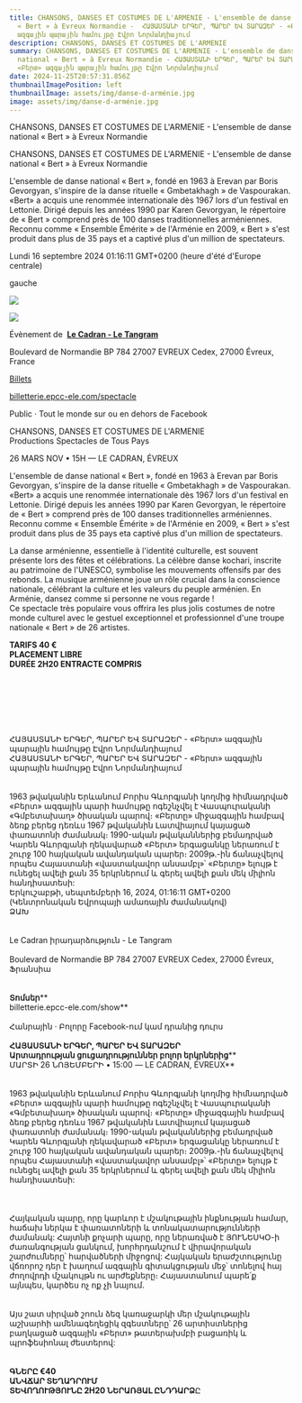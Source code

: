 ```yaml
---
title: CHANSONS, DANSES ET COSTUMES DE L'ARMENIE - L'ensemble de danse national
  « Bert » à Evreux Normandie -  ՀԱՅԱՍՏԱՆԻ ԵՐԳԵՐ, ՊԱՐԵՐ ԵՎ ՏԱՐԱԶԵՐ - «Բերտ»
  ազգային պարային համույթը Էվրո Նորմանդիայում
description: CHANSONS, DANSES ET COSTUMES DE L'ARMENIE
summary: CHANSONS, DANSES ET COSTUMES DE L'ARMENIE - L'ensemble de danse
  national « Bert » à Evreux Normandie - ՀԱՅԱՍՏԱՆԻ ԵՐԳԵՐ, ՊԱՐԵՐ ԵՎ ՏԱՐԱԶԵՐ -
  «Բերտ» ազգային պարային համույթը Էվրո Նորմանդիայում
date: 2024-11-25T20:57:31.856Z
thumbnailImagePosition: left
thumbnailImage: assets/img/danse-d-arménie.jpg
image: assets/img/danse-d-arménie.jpg
---
```

CHANSONS, DANSES ET COSTUMES DE L'ARMENIE - L'ensemble de danse national « Bert » à Evreux Normandie

CHANSONS, DANSES ET COSTUMES DE L'ARMENIE - L'ensemble de danse national « Bert » à Evreux Normandie

L'ensemble de danse national « Bert », fondé en 1963 à Erevan par Boris Gevorgyan, s'inspire de la danse rituelle « Gmbetakhagh » de Vaspourakan. «Bert» a acquis une renommée internationale dès 1967 lors d'un festival en Lettonie. Dirigé depuis les années 1990 par Karen Gevorgyan, le répertoire de « Bert » comprend près de 100 danses traditionnelles arméniennes. Reconnu comme « Ensemble Émérite » de l'Arménie en 2009, « Bert » s'est produit dans plus de 35 pays et a captivé plus d'un million de spectateurs.

Lundi 16 septembre 2024 01:16:11 GMT+0200 (heure d'été d'Europe centrale)

gauche

![](blob:https://www.evreux-armenie.com/cd7e1ae9-6fa3-4f7e-870f-4d49196ab7ec)

![](blob:https://www.evreux-armenie.com/cd7e1ae9-6fa3-4f7e-870f-4d49196ab7ec)

Évènement de  **[Le Cadran - Le Tangram](https://www.facebook.com/le.cadran.evreux)**

Boulevard de Normandie BP 784 27007 EVREUX Cedex, 27000 Évreux, France

[Billets](https://billetterie.epcc-ele.com/spectacle?id_spectacle=1738&fbclid=IwZXh0bgNhZW0CMTAAAR2z8u_M9mNZu_-9Q2lulblHQXWwACm4Tp5dWP18lQ9UAuy820R0nLrBsCU_aem_Zesr1an3okwUQ9xLQQKQxQ)

[billetterie.epcc-ele.com/spectacle](https://billetterie.epcc-ele.com/spectacle?id_spectacle=1738&fbclid=IwZXh0bgNhZW0CMTAAAR2z8u_M9mNZu_-9Q2lulblHQXWwACm4Tp5dWP18lQ9UAuy820R0nLrBsCU_aem_Zesr1an3okwUQ9xLQQKQxQ)

Public · Tout le monde sur ou en dehors de Facebook

CHANSONS, DANSES ET COSTUMES DE L'ARMENIE\
Productions Spectacles de Tous Pays

26 MARS NOV • 15H — LE CADRAN, ÉVREUX

L'ensemble de danse national « Bert », fondé en 1963 à Erevan par Boris Gevorgyan, s'inspire de la danse rituelle « Gmbetakhagh » de Vaspourakan. «Bert» a acquis une renommée internationale dès 1967 lors d'un festival en Lettonie. Dirigé depuis les années 1990 par Karen Gevorgyan, le répertoire de « Bert » comprend près de 100 danses traditionnelles arméniennes. Reconnu comme « Ensemble Émérite » de l'Arménie en 2009, « Bert » s'est produit dans plus de 35 pays eta captivé plus d'un million de spectateurs.

La danse arménienne, essentielle à l'identité culturelle, est souvent présente lors des fêtes et célébrations. La célèbre danse kochari, inscrite au patrimoine de l'UNESCO, symbolise les mouvements offensifs par des rebonds. La musique arménienne joue un rôle crucial dans la conscience nationale, célébrant la culture et les valeurs du peuple arménien. En Arménie, dansez comme si personne ne vous regarde !\
Ce spectacle très populaire vous offrira les plus jolis costumes de notre monde culturel avec le gestuel exceptionnel et professionnel d'une troupe nationale « Bert » de 26 artistes.

**TARIFS 40 €\
PLACEMENT LIBRE\
DURÉE 2H20 ENTRACTE COMPRIS**

\
\
\
\
\
\
ՀԱՅԱՍՏԱՆԻ ԵՐԳԵՐ, ՊԱՐԵՐ ԵՎ ՏԱՐԱԶԵՐ - «Բերտ» ազգային պարային համույթը Էվրո Նորմանդիայում\
ՀԱՅԱՍՏԱՆԻ ԵՐԳԵՐ, ՊԱՐԵՐ ԵՎ ՏԱՐԱԶԵՐ - «Բերտ» ազգային պարային համույթը Էվրո Նորմանդիայում\
\
\
1963 թվականին Երևանում Բորիս Գևորգյանի կողմից հիմնադրված «Բերտ» ազգային պարի համույթը ոգեշնչվել է Վասպուրականի «Գմբետախաղ» ծիսական պարով։ «Բերտը» միջազգային համբավ ձեռք բերեց դեռևս 1967 թվականին Լատվիայում կայացած փառատոնի ժամանակ։ 1990-ական թվականներից բեմադրված Կարեն Գևորգյանի ղեկավարած «Բերտ» երգացանկը ներառում է շուրջ 100 հայկական ավանդական պարեր։ 2009թ.-ին ճանաչվելով որպես Հայաստանի «վաստակավոր անսամբլ»՝ «Բերտը» ելույթ է ունեցել ավելի քան 35 երկրներում և գերել ավելի քան մեկ միլիոն հանդիսատեսի:\
Երկուշաբթի, սեպտեմբերի 16, 2024, 01:16:11 GMT+0200 (Կենտրոնական Եվրոպայի ամառային ժամանակով)\
ՁԱԽ\
\
\
Le Cadran իրադարձություն - Le Tangram\
\
Boulevard de Normandie BP 784 27007 EVREUX Cedex, 27000 Évreux, Ֆրանսիա\
\
\
**Տոմսեր****\
billetterie.epcc-ele.com/show**\
\
Հանրային · Բոլորը Facebook-ում կամ դրանից դուրս\
\
**ՀԱՅԱՍՏԱՆԻ ԵՐԳԵՐ, ՊԱՐԵՐ ԵՎ ՏԱՐԱԶԵՐ\
Արտադրության ցուցադրություններ բոլոր երկրներից****\
ՄԱՐՏԻ 26 ՆՈՅԵՄԲԵՐԻ • 15:00 — LE CADRAN, ÉVREUX**\
\
\
1963 թվականին Երևանում Բորիս Գևորգյանի կողմից հիմնադրված «Բերտ» ազգային պարի համույթը ոգեշնչվել է Վասպուրականի «Գմբետախաղ» ծիսական պարով։ «Բերտը» միջազգային համբավ ձեռք բերեց դեռևս 1967 թվականին Լատվիայում կայացած փառատոնի ժամանակ։ 1990-ական թվականներից բեմադրված Կարեն Գևորգյանի ղեկավարած «Բերտ» երգացանկը ներառում է շուրջ 100 հայկական ավանդական պարեր։ 2009թ.-ին ճանաչվելով որպես Հայաստանի «վաստակավոր անսամբլ»՝ «Բերտը» ելույթ է ունեցել ավելի քան 35 երկրներում և գերել ավելի քան մեկ միլիոն հանդիսատեսի:\
\
\
\
Հայկական պարը, որը կարևոր է մշակութային ինքնության համար, հաճախ ներկա է փառատոների և տոնակատարությունների ժամանակ: Հայտնի քոչարի պարը, որը ներառված է ՅՈՒՆԵՍԿՕ-ի ժառանգության ցանկում, խորհրդանշում է վիրավորական շարժումները՝ հարվածների միջոցով: Հայկական երաժշտությունը վճռորոշ դեր է խաղում ազգային գիտակցության մեջ՝ տոնելով հայ ժողովրդի մշակույթն ու արժեքները։ Հայաստանում պարե՛ք այնպես, կարծես ոչ ոք չի նայում.\
\
\
Այս շատ սիրված շոուն ձեզ կառաջարկի մեր մշակութային աշխարհի ամենագեղեցիկ զգեստները՝ 26 արտիստներից բաղկացած ազգային «Բերտ» թատերախմբի բացառիկ և պրոֆեսիոնալ ժեստերով:\
\
\
**ԳՆԵՐԸ €40\
ԱՆՎՃԱՐ ՏԵՂԱԴՐՈՒՄ\
ՏԵՎՈՂՈՒԹՅՈՒՆԸ 2H20 ՆԵՐԱՌՅԱԼ ԸՆԴԴԱՐՁ**Ը